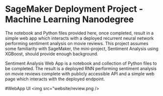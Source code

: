 # SageMaker Deployment Project - Machine Learning Nanodegree

The notebook and Python files provided here, once completed, result in a simple web app which interacts with a deployed recurrent neural network performing sentiment analysis on movie reviews. This project assumes some familiarity with SageMaker, the mini-project, Sentiment Analysis using XGBoost, should provide enough background.

Sentiment Analysis Web App is a notebook and collection of Python files to be completed. The result is a deployed RNN performing sentiment analysis on movie reviews complete with publicly accessible API and a simple web page which interacts with the deployed endpoint.

#WebApp UI
<img src="website/review.png />
